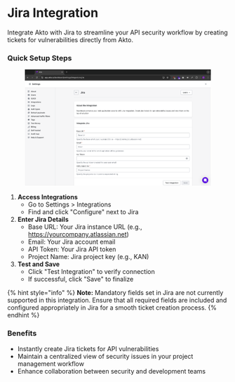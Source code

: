 # Jira Integration

Integrate Akto with Jira to streamline your API security workflow by creating tickets for vulnerabilities directly from Akto.

### Quick Setup Steps

<figure><img src="../../.gitbook/assets/image (1) (1) (1) (1) (1) (1) (1).png" alt=""><figcaption></figcaption></figure>

1. **Access Integrations**
   * Go to Settings > Integrations
   * Find and click "Configure" next to Jira
2. **Enter Jira Details**
   * Base URL: Your Jira instance URL (e.g., https://yourcompany.atlassian.net)
   * Email: Your Jira account email
   * API Token: Your Jira API token
   * Project Name: Jira project key (e.g., KAN)
3. **Test and Save**
   * Click "Test Integration" to verify connection
   * If successful, click "Save" to finalize

{% hint style="info" %}
**Note:** Mandatory fields set in Jira are not currently supported in this integration. Ensure that all required fields are included and configured appropriately in Jira for a smooth ticket creation process.
{% endhint %}

### Benefits

* Instantly create Jira tickets for API vulnerabilities
* Maintain a centralized view of security issues in your project management workflow
* Enhance collaboration between security and development teams
